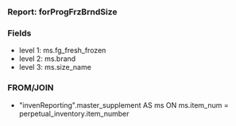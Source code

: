 ### Report: forProgFrzBrndSize

### Fields

- level 1: ms.fg_fresh_frozen
- level 2: ms.brand
- level 3: ms.size_name

### FROM/JOIN

- "invenReporting".master_supplement AS ms ON ms.item_num = perpetual_inventory.item_number
